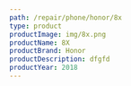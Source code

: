 ```yaml
---
path: /repair/phone/honor/8x
type: product
productImage: img/8x.png
productName: 8X
productBrand: Honor
productDescription: dfgfd
productYear: 2018
---
```

